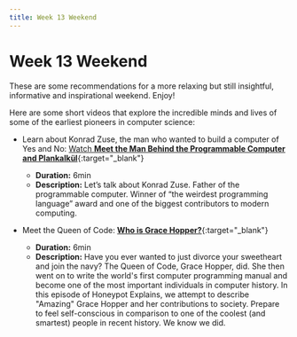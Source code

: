 ```yaml
---
title: Week 13 Weekend
---
```


# Week 13 Weekend 

These are some recommendations for a more relaxing but still insightful, informative and inspirational weekend. Enjoy!

Here are some short videos that explore the incredible minds and lives of some of the earliest pioneers in computer science:

- Learn about Konrad Zuse, the man who wanted to build a computer of Yes and No: [Watch **Meet the Man Behind the Programmable Computer and Plankalkül**](https://www.youtube.com/watch?v=3WNFBjoJbBA){:target="_blank"}
  - **Duration:** 6min
  - **Description:** Let’s talk about Konrad Zuse. Father of the programmable computer. Winner of “the weirdest programming language” award and one of the biggest contributors to modern computing.

- Meet the Queen of Code: [**Who is Grace Hopper?**](https://www.youtube.com/watch?v=5sNuPYJpSCI){:target="_blank"}
  - **Duration:** 6min
  - **Description:** Have you ever wanted to just divorce your sweetheart and join the navy? The Queen of Code, Grace Hopper, did. She then went on to write the world's first computer programming manual and become one of the most important individuals in computer history. In this episode of Honeypot Explains, we attempt to describe "Amazing" Grace Hopper and her contributions to society. Prepare to feel self-conscious in comparison to one of the coolest (and smartest) people in recent history. We know we did.  
